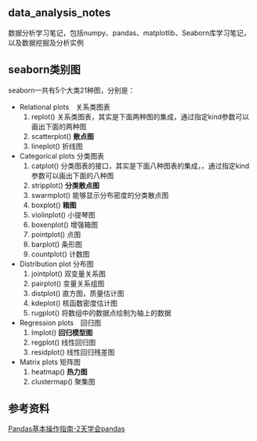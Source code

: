## data_analysis_notes
数据分析学习笔记，包括numpy、pandas、matplotlib、Seaborn库学习笔记，以及数据挖掘及分析实例
## seaborn类别图
seaborn一共有5个大类21种图，分别是：
+ Relational plots　关系类图表
    1. replot() 关系类图表，其实是下面两种图的集成，通过指定kind参数可以画出下面的两种图
    2. scatterplot() **散点图**
    3. lineplot() 折线图
+ Categorical plots 分类图表
    1. catplot() 分类图表的接口，其实是下面八种图表的集成，，通过指定kind参数可以画出下面的八种图
    2. stripplot() **分类散点图**
    3. swarmplot() 能够显示分布密度的分类散点图
    4. boxplot() **箱图**
    5. violinplot() 小提琴图
    6. boxenplot() 增强箱图
    7. pointplot() 点图
    8. barplot() 条形图
    9. countplot() 计数图
+ Distribution plot 分布图
    1. jointplot() 双变量关系图
    2. pairplot() 变量关系组图
    3. distplot() 直方图，质量估计图
    4. kdeplot() 核函数密度估计图
    5. rugplot() 将数组中的数据点绘制为轴上的数据
+ Regression plots　回归图
    1. lmplot() **回归模型图**
    2. regplot() 线性回归图
    3. residplot() 线性回归残差图
+ Matrix plots 矩阵图
    1. heatmap() **热力图**
    2. clustermap() 聚集图

## 参考资料
[Pandas基本操作指南-2天学会pandas](https://mp.weixin.qq.com/s?__biz=MzIwODI2NDkxNQ==&mid=2247484378&amp;idx=1&amp;sn=d9d94b98e3087ccb8605cea5e2de2a4c&source=41#wechat_redirect)
